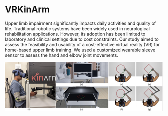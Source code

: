# VRKinArm

Upper limb impairment significantly impacts daily activities and quality of life. Traditional robotic systems have been widely used in neurological rehabilitation applications. However, its adoption has been limited to laboratory and clinical settings due to cost constraints. Our study aimed to assess the feasibility and usability of a cost-effective virtual reality (VR) for home-based upper limb training. We used a customized wearable sleeve sensor to assess the hand and elbow joint movements.  

![TeaserImage](TeaserImage.JPG)
